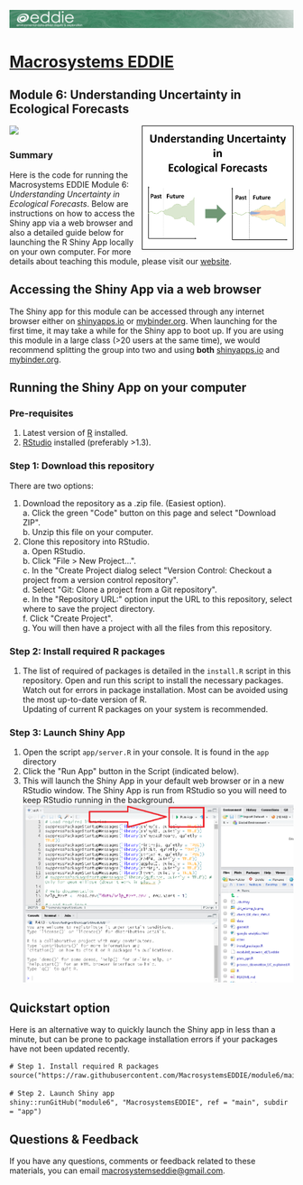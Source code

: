 ![](app/www/project-eddie-banner-2020_green.png)<!-- -->
# [Macrosystems EDDIE](https://serc.carleton.edu/eddie/macrosystems/index.html)
## Module 6: Understanding Uncertainty in Ecological Forecasts
[![](https://img.shields.io/badge/Shiny-shinyapps.io-blue?style=flat&labelColor=white&logo=RStudio&logoColor=blue)](https://macrosystemseddie.shinyapps.io/module6/)
<a href="url"><img src="app/www/Schematic_Draft_v3.png" align="right" height="220" width="269" ></a>
### Summary
Here is the code for running the Macrosystems EDDIE Module 6: _Understanding Uncertainty in Ecological Forecasts_. Below are instructions on how to access the Shiny app via a web browser and also a detailed guide below for launching the R Shiny App locally on your own computer. For more details about teaching this module, please visit our [website](https://serc.carleton.edu/eddie/teaching_materials/modules/module6.html).

## Accessing the Shiny App via a web browser
The Shiny app for this module can be accessed through any internet browser either on [shinyapps.io](https://macrosystemseddie.shinyapps.io/module6/) or [mybinder.org](https://mybinder.org/v2/gh/MacrosystemsEDDIE/module6/main?urlpath=shiny/app/).
When launching for the first time, it may take a while for the Shiny app to boot up. If you are using this module in a large class (>20 users at the same time), we would recommend splitting the group into two and using **both** [shinyapps.io](https://macrosystemseddie.shinyapps.io/module6/) and [mybinder.org](https://mybinder.org/v2/gh/MacrosystemsEDDIE/module6/main?urlpath=shiny/app/).

##  Running the Shiny App on your computer
### Pre-requisites
1. Latest version of [R](https://cran.r-project.org/) installed.  
2. [RStudio](https://rstudio.com/products/rstudio/download/) installed (preferably >1.3).  

### Step 1: Download this repository
There are two options:  
1. Download the repository as a .zip file. (Easiest option).  
    a.  Click the green "Code" button on this page and select "Download ZIP".  
    b.  Unzip this file on your computer.  
2. Clone this repository into RStudio.  
		a. Open RStudio.  
		b. Click "File > New Project...".  
		c. In the "Create Project dialog select "Version Control: Checkout a project from a version control repository".  
		d. Select "Git: Clone a project from a Git repository".  
		e. In the "Repository URL:" option input the URL to this repository, select where to save the project directory.  
		f. Click "Create Project".  
		g. You will then have a project with all the files from this repository.  
		
### Step 2: Install required R packages
1. The list of required of packages is detailed in the `install.R` script in this repository. Open and run this script to install the necessary packages.  
  Watch out for errors in package installation. Most can be avoided using the most up-to-date version of R.  
  Updating of current R packages on your system is recommended.

### Step 3: Launch Shiny App
1. Open the script `app/server.R` in your console.  It is found in the `app` directory
2. Click the "Run App" button in the Script (indicated below).  
3. This will launch the Shiny App in your default web browser or in a new RStudio window. The Shiny App is run from RStudio so you will need to keep RStudio running in the background.  
![](app/www/launch_app.png)<!-- -->	

## Quickstart option
Here is an alternative way to quickly launch the Shiny app in less than a minute, but can be prone to package installation errors if your packages have not been updated recently.
```
# Step 1. Install required R packages
source("https://raw.githubusercontent.com/MacrosystemsEDDIE/module6/main/install.R")

# Step 2. Launch Shiny app
shiny::runGitHub("module6", "MacrosystemsEDDIE", ref = "main", subdir = "app")
```

## Questions & Feedback
If you have any questions, comments or feedback related to these materials, you can email [macrosystemseddie@gmail.com]().
 
